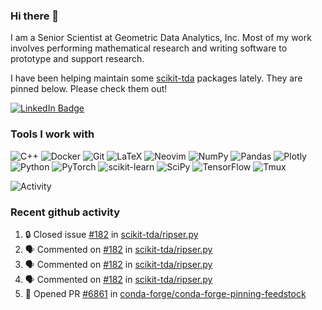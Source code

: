 ### Hi there 👋

I am a Senior Scientist at Geometric Data Analytics, Inc. Most of my work involves
performing mathematical research and writing software to prototype and support
research. 

I have been helping maintain some [scikit-tda](https://docs.scikit-tda.org) packages lately. 
They are pinned below. Please check them out!

<div id="badges">
  <a href="https://www.linkedin.com/in/michael-catanzaro-a8335547">
    <img src="https://img.shields.io/badge/LinkedIn-blue?style=for-the-badge&logo=linkedin&logoColor=white" alt="LinkedIn Badge"/>
  </a>
</div>


### Tools I work with

![C++](https://img.shields.io/badge/c++-%2300599C.svg?style=for-the-badge&logo=c%2B%2B&logoColor=white)
![Docker](https://img.shields.io/badge/Docker-2CA5E0?style=for-the-badge&logo=docker&logoColor=white)
![Git](https://img.shields.io/badge/GIT-E44C30?style=for-the-badge&logo=git&logoColor=white)
![LaTeX](https://img.shields.io/badge/latex-%23008080.svg?style=for-the-badge&logo=latex&logoColor=white)
![Neovim](https://img.shields.io/badge/NeoVim-%2357A143.svg?&style=for-the-badge&logo=neovim&logoColor=white)
![NumPy](https://img.shields.io/badge/numpy-%23013243.svg?style=for-the-badge&logo=numpy&logoColor=white)
![Pandas](https://img.shields.io/badge/pandas-%23150458.svg?style=for-the-badge&logo=pandas&logoColor=white)
![Plotly](https://img.shields.io/badge/Plotly-%233F4F75.svg?style=for-the-badge&logo=plotly&logoColor=white)
![Python](https://img.shields.io/badge/python-3670A0?style=for-the-badge&logo=python&logoColor=ffdd54)
![PyTorch](https://img.shields.io/badge/PyTorch-%23EE4C2C.svg?style=for-the-badge&logo=PyTorch&logoColor=white)
![scikit-learn](https://img.shields.io/badge/scikit--learn-%23F7931E.svg?style=for-the-badge&logo=scikit-learn&logoColor=white)
![SciPy](https://img.shields.io/badge/SciPy-%230C55A5.svg?style=for-the-badge&logo=scipy&logoColor=%white)
![TensorFlow](https://img.shields.io/badge/TensorFlow-%23FF6F00.svg?style=for-the-badge&logo=TensorFlow&logoColor=white)
![Tmux](https://img.shields.io/badge/tmux-1BB91F?style=for-the-badge&logo=tmux&logoColor=white)

![Activity](https://github-readme-activity-graph.vercel.app/graph?username=catanzaromj&theme=github)

### Recent github activity

<!--START_SECTION:activity-->
1. 🔒 Closed issue [#182](https://github.com/scikit-tda/ripser.py/issues/182) in [scikit-tda/ripser.py](https://github.com/scikit-tda/ripser.py)
2. 🗣 Commented on [#182](https://github.com/scikit-tda/ripser.py/issues/182#issuecomment-2564389734) in [scikit-tda/ripser.py](https://github.com/scikit-tda/ripser.py)
3. 🗣 Commented on [#182](https://github.com/scikit-tda/ripser.py/issues/182#issuecomment-2558095623) in [scikit-tda/ripser.py](https://github.com/scikit-tda/ripser.py)
4. 🗣 Commented on [#182](https://github.com/scikit-tda/ripser.py/issues/182#issuecomment-2557945257) in [scikit-tda/ripser.py](https://github.com/scikit-tda/ripser.py)
5. 💪 Opened PR [#6861](https://github.com/conda-forge/conda-forge-pinning-feedstock/pull/6861) in [conda-forge/conda-forge-pinning-feedstock](https://github.com/conda-forge/conda-forge-pinning-feedstock)
<!--END_SECTION:activity-->
